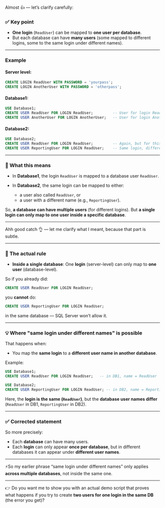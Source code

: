 Almost 👍 — let’s clarify carefully:

### ✅ Key point

* **One login** (`ReadUser`) can be mapped to **one user per database**.
* But each database can have **many users** (some mapped to different logins, some to the same login under different names).

---

### Example

#### Server level:

```sql
CREATE LOGIN ReadUser WITH PASSWORD = 'yourpass';
CREATE LOGIN AnotherUser WITH PASSWORD = 'otherpass';
```

#### Database1:

```sql
USE Database1;
CREATE USER ReadUser FOR LOGIN ReadUser;         -- User for login ReadUser
CREATE USER AnotherUser FOR LOGIN AnotherUser;   -- User for login AnotherUser
```

#### Database2:

```sql
USE Database2;
CREATE USER ReadUser FOR LOGIN ReadUser;         -- Again, but for this DB
CREATE USER ReportingUser FOR LOGIN ReadUser;    -- Same login, different user name!
```

---

### 🔎 What this means

* In **Database1**, the login `ReadUser` is mapped to a database user `ReadUser`.
* In **Database2**, the same login can be mapped to either:

  * a user also called `ReadUser`, or
  * a user with a different name (e.g., `ReportingUser`).

So, **a database can have multiple users** (for different logins).
But **a single login can only map to one user inside a specific database**.

---

Ahh good catch 👌 — let me clarify what I meant, because that part is subtle.

---

### 🔑 The actual rule

* **Inside a single database**:
  One **login** (server-level) can only map to **one user** (database-level).

So if you already did:

```sql
CREATE USER ReadUser FOR LOGIN ReadUser;
```

you **cannot** do:

```sql
CREATE USER ReportingUser FOR LOGIN ReadUser;
```

in the same database — SQL Server won’t allow it.

---

### 💡 Where "same login under different names" is possible

That happens when:

* You map the **same login** to a **different user name in another database**.

Example:

```sql
USE Database1;
CREATE USER ReadUser FOR LOGIN ReadUser;   -- in DB1, name = ReadUser

USE Database2;
CREATE USER ReportingUser FOR LOGIN ReadUser; -- in DB2, name = ReportingUser
```

Here, the **login is the same (`ReadUser`)**,
but the **database user names differ** (`ReadUser` in DB1, `ReportingUser` in DB2).

---

### ✅ Corrected statement

So more precisely:

* Each **database** can have many users.
* Each **login** can only appear **once per database**, but in different databases it can appear under **different user names**.

---

⚡So my earlier phrase “same login under different names” only applies **across multiple databases**, not inside the same one.

---

👉 Do you want me to show you with an actual demo script that proves what happens if you try to create **two users for one login in the same DB** (the error you get)?

